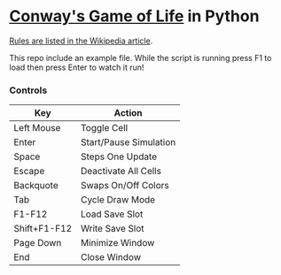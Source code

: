# [Conway's Game of Life](https://en.wikipedia.org/wiki/Conway%27s_Game_of_Life) in Python

[Rules are listed in the Wikipedia article](https://en.wikipedia.org/wiki/Conway%27s_Game_of_Life#Rules).

This repo include an example file. While the script is running press F1 to load then press Enter to watch it run!

### Controls

| Key          | Action                 |
|--------------|------------------------|
| Left Mouse   | Toggle Cell            |
| Enter        | Start/Pause Simulation |
| Space        | Steps One Update       |
| Escape       | Deactivate All Cells   |
| Backquote    | Swaps On/Off Colors    |
| Tab          | Cycle Draw Mode        |
| F1-F12       | Load Save Slot         |
| Shift+F1-F12 | Write Save Slot        |
| Page Down    | Minimize Window        |
| End          | Close Window           |
